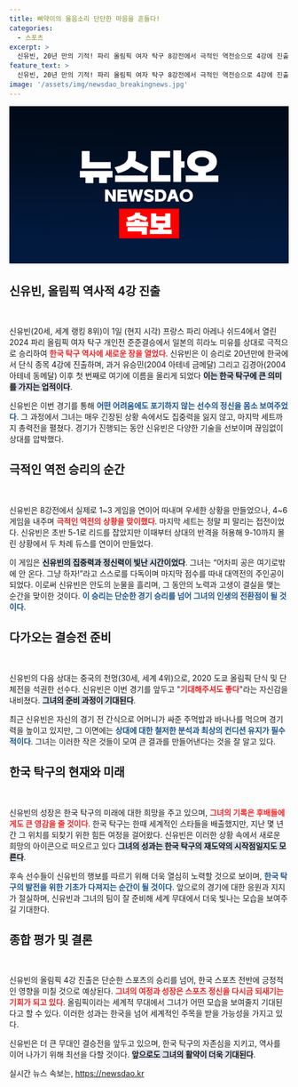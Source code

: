 ```yaml
---
title: 삐약이의 울음소리 단단한 마음을 흔들다!
categories:
  - 스포츠
excerpt: >
  신유빈, 20년 만의 기적! 파리 올림픽 여자 탁구 8강전에서 극적인 역전승으로 4강에 진출하며 한국 탁구 역사에 새로운 이정표를 세웠다. 앞으로의 경기는 더 기대된다!
feature_text: >
  신유빈, 20년 만의 기적! 파리 올림픽 여자 탁구 8강전에서 극적인 역전승으로 4강에 진출하며 한국 탁구 역사에 새로운 이정표를 세웠다. 앞으로의 경기는 더 기대된다!
image: '/assets/img/newsdao_breakingnews.jpg'
---
```


<p><img src="/assets/img/newsdao_breakingnews.jpg" alt="ranknews 속보" /></p>

<h2 data-ke-size="size26">신유빈, 올림픽 역사적 4강 진출</h2>

<p data-ke-size="size16">&nbsp;</p>

<p>신유빈(20세, 세계 랭킹 8위)이 1일 (현지 시각) 프랑스 파리 아레나 쉬드4에서 열린 2024 파리 올림픽 여자 탁구 개인전 준준결승에서 일본의 히라노 미유를 상대로 극적으로 승리하여 <b><span style="color: #ee2323;">한국 탁구 역사에 새로운 장을 열었다</span></b>. 신유빈은 이 승리로 20년만에 한국에서 단식 종목 4강에 진출하며, 과거 유승민(2004 아테네 금메달) 그리고 김경아(2004 아테네 동메달) 이후 첫 번째로 여기에 이름을 올리게 되었다 <b><span style="background-color: #21538527;">이는 한국 탁구에 큰 의미를 가지는 업적이다</span></b>.</p>

<p>신유빈은 이번 경기를 통해 <b><span style="color: #1a5490;">어떤 어려움에도 포기하지 않는 선수의 정신을 몸소 보여주었다</span></b>. 그 과정에서 그녀는 매우 긴장된 상황 속에서도 집중력을 잃지 않고, 마지막 세트까지 총력전을 펼쳤다. 경기가 진행되는 동안 신유빈은 다양한 기술을 선보이며 끊임없이 상대를 압박했다.</p>

<h2 data-ke-size="size26">극적인 역전 승리의 순간</h2>

<p data-ke-size="size16">&nbsp;</p>

<p>신유빈은 8강전에서 실제로 1~3 게임을 연이어 따내며 우세한 상황을 만들었으나, 4~6 게임을 내주며 <b><span style="color: #ee2323;">극적인 역전의 상황을 맞이했다</span></b>. 마지막 세트는 정말 피 말리는 접전이었다. 신유빈은 초반 5-1로 리드를 잡았지만 이때부터 상대의 반격을 허용해 9-10까지 몰린 상황에서 두 차례 듀스를 연이어 만들었다.</p>

<p>이 게임은 <b><span style="background-color: #21538527;">신유빈의 집중력과 정신력이 빛난 시간이었다</span></b>. 그녀는 “어차피 공은 여기로밖에 안 온다. 그냥 하자!”라고 스스로를 다독이며 마지막 점수를 따내 대역전의 주인공이 되었다. 이로써 신유빈은 안도의 눈물을 흘리며, 그 동안의 노력과 고생이 결실을 맺는 순간을 맞이한 것이다. <b><span style="color: #1a5490;">이 승리는 단순한 경기 승리를 넘어 그녀의 인생의 전환점이 될 것이다</span></b>.</p>

<h2 data-ke-size="size26">다가오는 결승전 준비</h2>

<p data-ke-size="size16">&nbsp;</p>

<p>신유빈의 다음 상대는 중국의 천멍(30세, 세계 4위)으로, 2020 도쿄 올림픽 단식 및 단체전을 석권한 선수다. 신유빈은 이번 경기를 앞두고 "<b><span style="color: #ee2323;">기대해주셔도 좋다</span></b>"라는 자신감을 내비쳤다. <b><span style="background-color: #21538527;">그녀의 준비 과정이 기대된다</span></b>.</p>

<p>최근 신유빈은 자신의 경기 전 간식으로 어머니가 싸준 주먹밥과 바나나를 먹으며 경기력을 높이고 있지만, 그 이면에는 <b><span style="color: #1a5490;">상대에 대한 철저한 분석과 최상의 컨디션 유지가 필수적이다</span></b>. 그녀는 이러한 작은 것들이 모여 큰 결과를 만들어낸다는 것을 잘 알고 있다.</p>

<h2 data-ke-size="size26">한국 탁구의 현재와 미래</h2>

<p data-ke-size="size16">&nbsp;</p>

<p>신유빈의 성장은 한국 탁구의 미래에 대한 희망을 주고 있으며, <b><span style="color: #ee2323;">그녀의 기록은 후배들에게도 큰 영감을 줄 것이다</span></b>. 한국 탁구는 한때 세계적인 스타들을 배출했지만, 지난 몇 년간 그 위치를 되찾기 위한 힘든 여정을 걸어왔다. 신유빈은 이러한 상황 속에서 새로운 희망의 아이콘으로 떠오르고 있다 <b><span style="background-color: #21538527;">그녀의 성과는 한국 탁구의 재도약의 시작점일지도 모른다</span></b>.</p>

<p>후속 선수들이 신유빈의 행보를 따르기 위해 더욱 열심히 노력할 것으로 보이며, <b><span style="color: #1a5490;">한국 탁구의 발전을 위한 기초가 다져지는 순간이 될 것이다</span></b>. 앞으로의 경기에 대한 응원과 지지가 절실하며, 신유빈과 그녀의 팀이 잘 준비해 세계 무대에서 더욱 빛나는 모습을 보여주길 기대한다.</p>

<h2 data-ke-size="size26">종합 평가 및 결론</h2>

<p data-ke-size="size16">&nbsp;</p>

<p>신유빈의 올림픽 4강 진출은 단순한 스포츠의 승리를 넘어, 한국 스포츠 전반에 긍정적인 영향을 미칠 것으로 예상된다. <b><span style="color: #ee2323;">그녀의 여정과 성장은 스포츠 정신을 다시금 되새기는 기회가 되고 있다</span></b>. 
올림픽이라는 세계적 무대에서 그녀가 어떤 모습을 보여줄지 기대된다고 할 수 있다. 이러한 성과는 한국을 넘어 세계적인 주목을 받을 가능성을 가지고 있다.</p>

<p>신유빈은 더 큰 무대인 결승전을 앞두고 있으며, 한국 탁구의 자존심을 지키고, 역사를 이어 나가기 위해 최선을 다할 것이다. <b><span style="background-color: #21538527;">앞으로도 그녀의 활약이 더욱 기대된다</span></b>.</p>
실시간 뉴스 속보는, <a href="https://newsdao.kr" rel="dofollow">https://newsdao.kr</a>


